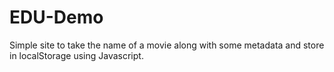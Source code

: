 # EDU-Demo
Simple site to take the name of a movie along with some metadata and store in localStorage using Javascript.
